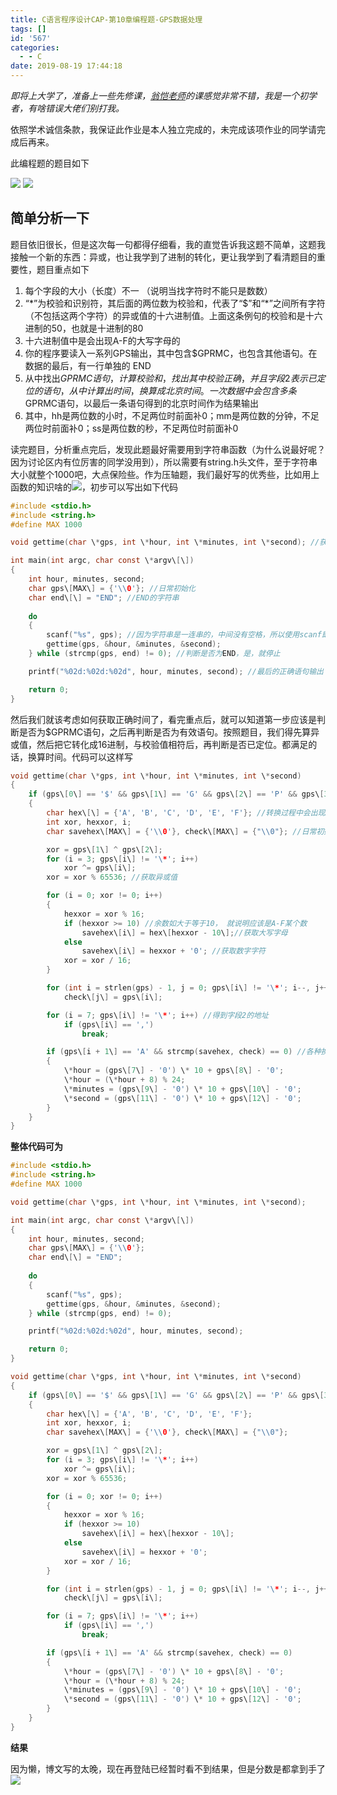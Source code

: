 ```yaml
---
title: C语言程序设计CAP-第10章编程题-GPS数据处理
tags: []
id: '567'
categories:
  - - C
date: 2019-08-19 17:44:18
---
```


_即将上大学了，准备上一些先修课，[翁恺老师](https://www.icourse163.org/u/wengkai)的课感觉非常不错，我是一个初学者，有啥错误大佬们别打我。_

依照学术诚信条款，我保证此作业是本人独立完成的，未完成该项作业的同学请完成后再来。

此编程题的题目如下

![](https://wordpress-1253676827.file.myqcloud.com/wp-content/uploads/2019/08/QQ截图20190819165743.png) ![](https://wordpress-1253676827.file.myqcloud.com/wp-content/uploads/2019/08/QQ截图20190819165726.png)  

## 简单分析一下

题目依旧很长，但是这次每一句都得仔细看，我的直觉告诉我这题不简单，这题我接触一个新的东西：异或，也让我学到了进制的转化，更让我学到了看清题目的重要性，题目重点如下

1.  每个字段的大小（长度）不一 （说明当找字符时不能只是数数）
2.  “\*”为校验和识别符，其后面的两位数为校验和，代表了“$”和“\*”之间所有字符（不包括这两个字符）的异或值的十六进制值。上面这条例句的校验和是十六进制的50，也就是十进制的80
3.  十六进制值中是会出现A-F的大写字母的
4.  你的程序要读入一系列GPS输出，其中包含$GPRMC，也包含其他语句。在数据的最后，有一行单独的 END
5.  从中找出$GPRMC语句，计算校验和，找出其中校验正确，并且字段2表示已定位的语句，从中计算出时间，换算成北京时间。一次数据中会包含多条$GPRMC语句，以最后一条语句得到的北京时间作为结果输出
6.  其中，hh是两位数的小时，不足两位时前面补0；mm是两位数的分钟，不足两位时前面补0；ss是两位数的秒，不足两位时前面补0

读完题目，分析重点完后，发现此题最好需要用到字符串函数（为什么说最好呢？因为讨论区内有位厉害的同学没用到），所以需要有string.h头文件，至于字符串大小就整个1000吧，大点保险些。作为压轴题，我们最好写的优秀些，比如用上函数的知识啥的![](https://wordpress-1253676827.file.myqcloud.com/wp-content/uploads/2019/07/5b6603441f7e1552.png)，初步可以写出如下代码

```c
#include <stdio.h>
#include <string.h>
#define MAX 1000

void gettime(char \*gps, int \*hour, int \*minutes, int \*second); //获取时间，且因为变量不是全局的，所以传指针

int main(int argc, char const \*argv\[\])
{
    int hour, minutes, second;
    char gps\[MAX\] = {'\\0'}; //日常初始化
    char end\[\] = "END"; //END的字符串
    
    do
    {
        scanf("%s", gps); //因为字符串是一连串的，中间没有空格，所以使用scanf即可，用gets也行
        gettime(gps, &hour, &minutes, &second);
    } while (strcmp(gps, end) != 0); //判断是否为END，是，就停止

    printf("%02d:%02d:%02d", hour, minutes, second); //最后的正确语句输出

    return 0;
}
```

然后我们就该考虑如何获取正确时间了，看完重点后，就可以知道第一步应该是判断是否为$GPRMC语句，之后再判断是否为有效语句。按照题目，我们得先算异或值，然后把它转化成16进制，与校验值相符后，再判断是否已定位。都满足的话，换算时间。代码可以这样写

```c
void gettime(char \*gps, int \*hour, int \*minutes, int \*second)
{
    if (gps\[0\] == '$' && gps\[1\] == 'G' && gps\[2\] == 'P' && gps\[3\] == 'R' && gps\[4\] == 'M' && gps\[5\] == 'C') //判断是否为$GPRMC语句
    {
        char hex\[\] = {'A', 'B', 'C', 'D', 'E', 'F'}; //转换过程中会出现A-F， 代表10 - 15的值
        int xor, hexxor, i;
        char savehex\[MAX\] = {'\\0'}, check\[MAX\] = {"\\0"}; //日常初始化

        xor = gps\[1\] ^ gps\[2\];
        for (i = 3; gps\[i\] != '\*'; i++)
            xor ^= gps\[i\];
        xor = xor % 65536; //获取异或值

        for (i = 0; xor != 0; i++)
        {
            hexxor = xor % 16;
            if (hexxor >= 10) //余数如大于等于10， 就说明应该是A-F某个数
                savehex\[i\] = hex\[hexxor - 10\];//获取大写字母
            else
                savehex\[i\] = hexxor + '0'; //获取数字字符
            xor = xor / 16;
        }

        for (int i = strlen(gps) - 1, j = 0; gps\[i\] != '\*'; i--, j++) //获取校验值
            check\[j\] = gps\[i\];

        for (i = 7; gps\[i\] != '\*'; i++) //得到字段2的地址
            if (gps\[i\] == ',')
                break;

        if (gps\[i + 1\] == 'A' && strcmp(savehex, check) == 0) //各种换算，这里有个有趣的地方，因为savehex与check的校验值都是倒着的，所以直接比较，以及时间地址是确定的
        {
            \*hour = (gps\[7\] - '0') \* 10 + gps\[8\] - '0';
            \*hour = (\*hour + 8) % 24;
            \*minutes = (gps\[9\] - '0') \* 10 + gps\[10\] - '0';
            \*second = (gps\[11\] - '0') \* 10 + gps\[12\] - '0';
        }
    }
}
```

**整体代码可为**

```c
#include <stdio.h>
#include <string.h>
#define MAX 1000

void gettime(char \*gps, int \*hour, int \*minutes, int \*second);

int main(int argc, char const \*argv\[\])
{
    int hour, minutes, second;
    char gps\[MAX\] = {'\\0'};
    char end\[\] = "END";
    
    do
    {
        scanf("%s", gps);
        gettime(gps, &hour, &minutes, &second);
    } while (strcmp(gps, end) != 0);

    printf("%02d:%02d:%02d", hour, minutes, second);

    return 0;
}

void gettime(char \*gps, int \*hour, int \*minutes, int \*second)
{
    if (gps\[0\] == '$' && gps\[1\] == 'G' && gps\[2\] == 'P' && gps\[3\] == 'R' && gps\[4\] == 'M' && gps\[5\] == 'C') 
    {
        char hex\[\] = {'A', 'B', 'C', 'D', 'E', 'F'};
        int xor, hexxor, i;
        char savehex\[MAX\] = {'\\0'}, check\[MAX\] = {"\\0"};

        xor = gps\[1\] ^ gps\[2\];
        for (i = 3; gps\[i\] != '\*'; i++)
            xor ^= gps\[i\];
        xor = xor % 65536;

        for (i = 0; xor != 0; i++)
        {
            hexxor = xor % 16;
            if (hexxor >= 10) 
                savehex\[i\] = hex\[hexxor - 10\];
            else
                savehex\[i\] = hexxor + '0';
            xor = xor / 16;
        }

        for (int i = strlen(gps) - 1, j = 0; gps\[i\] != '\*'; i--, j++) 
            check\[j\] = gps\[i\];

        for (i = 7; gps\[i\] != '\*'; i++)
            if (gps\[i\] == ',')
                break;

        if (gps\[i + 1\] == 'A' && strcmp(savehex, check) == 0)
        {
            \*hour = (gps\[7\] - '0') \* 10 + gps\[8\] - '0';
            \*hour = (\*hour + 8) % 24;
            \*minutes = (gps\[9\] - '0') \* 10 + gps\[10\] - '0';
            \*second = (gps\[11\] - '0') \* 10 + gps\[12\] - '0';
        }
    }
}
```

**结果**

因为懒，博文写的太晚，现在再登陆已经暂时看不到结果，但是分数是都拿到手了![](https://wordpress-1253676827.file.myqcloud.com/wp-content/uploads/2019/07/5b6603441f7e1552.png)
